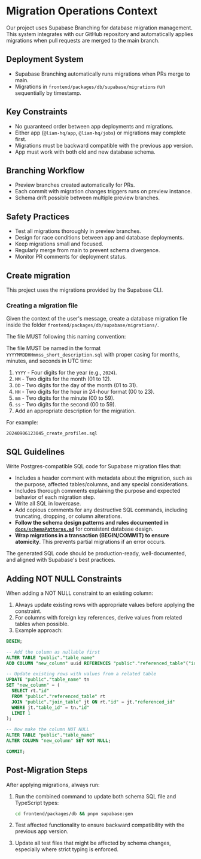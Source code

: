 # Migration Operations Context

Our project uses Supabase Branching for database migration management. This system integrates with our GitHub repository and automatically applies migrations when pull requests are merged to the main branch.

## Deployment System

- Supabase Branching automatically runs migrations when PRs merge to main.
- Migrations in `frontend/packages/db/supabase/migrations` run sequentially by timestamp.

## Key Constraints

- No guaranteed order between app deployments and migrations.
- Either app (`@liam-hq/app`, `@liam-hq/jobs`) or migrations may complete first.
- Migrations must be backward compatible with the previous app version.
- App must work with both old and new database schema.

## Branching Workflow

- Preview branches created automatically for PRs.
- Each commit with migration changes triggers runs on preview instance.
- Schema drift possible between multiple preview branches.

## Safety Practices

- Test all migrations thoroughly in preview branches.
- Design for race conditions between app and database deployments.
- Keep migrations small and focused.
- Regularly merge from main to prevent schema divergence.
- Monitor PR comments for deployment status.

## Create migration

This project uses the migrations provided by the Supabase CLI.

### Creating a migration file

Given the context of the user's message, create a database migration file inside the folder `frontend/packages/db/supabase/migrations/`.

The file MUST following this naming convention:

The file MUST be named in the format `YYYYMMDDHHmmss_short_description.sql` with proper casing for months, minutes, and seconds in UTC time:

1. `YYYY` - Four digits for the year (e.g., `2024`).
2. `MM` - Two digits for the month (01 to 12).
3. `DD` - Two digits for the day of the month (01 to 31).
4. `HH` - Two digits for the hour in 24-hour format (00 to 23).
5. `mm` - Two digits for the minute (00 to 59).
6. `ss` - Two digits for the second (00 to 59).
7. Add an appropriate description for the migration.

For example:

```
20240906123045_create_profiles.sql
```

## SQL Guidelines

Write Postgres-compatible SQL code for Supabase migration files that:

- Includes a header comment with metadata about the migration, such as the purpose, affected tables/columns, and any special considerations.
- Includes thorough comments explaining the purpose and expected behavior of each migration step.
- Write all SQL in lowercase.
- Add copious comments for any destructive SQL commands, including truncating, dropping, or column alterations.
- **Follow the schema design patterns and rules documented in [`docs/schemaPatterns.md`](./schemaPatterns.md)** for consistent database design.
- **Wrap migrations in a transaction (BEGIN/COMMIT) to ensure atomicity**. This prevents partial migrations if an error occurs.

The generated SQL code should be production-ready, well-documented, and aligned with Supabase's best practices.

## Adding NOT NULL Constraints

When adding a NOT NULL constraint to an existing column:

1. Always update existing rows with appropriate values before applying the constraint.
2. For columns with foreign key references, derive values from related tables when possible.
3. Example approach:

```sql
BEGIN;

-- Add the column as nullable first
ALTER TABLE "public"."table_name"
ADD COLUMN "new_column" uuid REFERENCES "public"."referenced_table"("id") ON UPDATE CASCADE ON DELETE RESTRICT;

-- Update existing rows with values from a related table
UPDATE "public"."table_name" tn
SET "new_column" = (
  SELECT rt."id" 
  FROM "public"."referenced_table" rt
  JOIN "public"."join_table" jt ON rt."id" = jt."referenced_id"
  WHERE jt."table_id" = tn."id"
  LIMIT 1
);

-- Now make the column NOT NULL
ALTER TABLE "public"."table_name"
ALTER COLUMN "new_column" SET NOT NULL;

COMMIT;
```

## Post-Migration Steps

After applying migrations, always run:

1. Run the combined command to update both schema SQL file and TypeScript types:
   ```sh
   cd frontend/packages/db && pnpm supabase:gen
   ```

2. Test affected functionality to ensure backward compatibility with the previous app version.

3. Update all test files that might be affected by schema changes, especially where strict typing is enforced.
